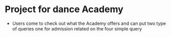 # Project for dance Academy
 - Users come to check out what the Academy offers and can put two type of queries one for admission related on the four simple query